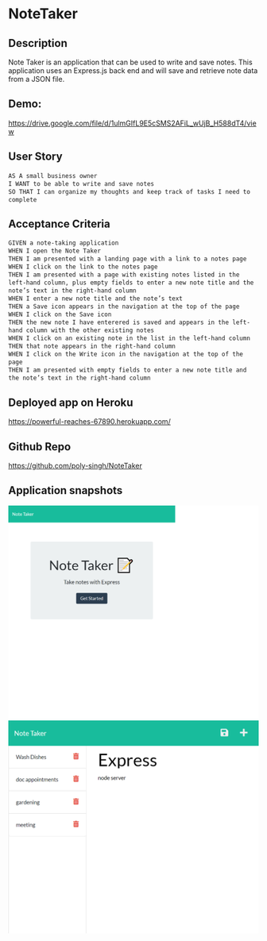 # NoteTaker


## Description

Note Taker is an application that can be used to write and save notes. This application uses an Express.js back end and will save and retrieve note data from a JSON file.

## Demo:
https://drive.google.com/file/d/1ulmGIfL9E5cSMS2AFiL_wUjB_H588dT4/view


## User Story

```
AS A small business owner
I WANT to be able to write and save notes
SO THAT I can organize my thoughts and keep track of tasks I need to complete
```


## Acceptance Criteria

```
GIVEN a note-taking application
WHEN I open the Note Taker
THEN I am presented with a landing page with a link to a notes page
WHEN I click on the link to the notes page
THEN I am presented with a page with existing notes listed in the left-hand column, plus empty fields to enter a new note title and the note’s text in the right-hand column
WHEN I enter a new note title and the note’s text
THEN a Save icon appears in the navigation at the top of the page
WHEN I click on the Save icon
THEN the new note I have enterered is saved and appears in the left-hand column with the other existing notes
WHEN I click on an existing note in the list in the left-hand column
THEN that note appears in the right-hand column
WHEN I click on the Write icon in the navigation at the top of the page
THEN I am presented with empty fields to enter a new note title and the note’s text in the right-hand column
```

## Deployed app on Heroku

https://powerful-reaches-67890.herokuapp.com/ 

## Github Repo
https://github.com/poly-singh/NoteTaker 

## Application snapshots
![Notetaker_snapshot1](./public/assets/Images/Notetaker_snapshot1.png)
![Notetaker_snapshot1](./public/assets/Images/Notetaker_Snapshot2.png)







